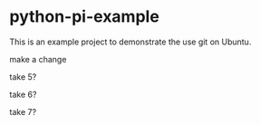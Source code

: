 # python-pi-example

This is an example project to demonstrate the use git on Ubuntu.

make a change

take 5?

take 6?

take 7?